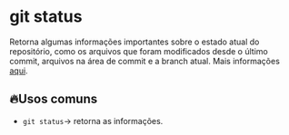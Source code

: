 # git status

Retorna algumas informações importantes sobre o estado atual do repositório, como os arquivos que foram modificados desde o último commit, arquivos na área de commit e a branch atual. Mais informações [aqui](https://github.com/git-guides/git-status#:~:text=The%20git%20status%20command%20only,depending%20on%20your%20current%20situation).

## 🔥Usos comuns
- `git status`-> retorna as informações.
